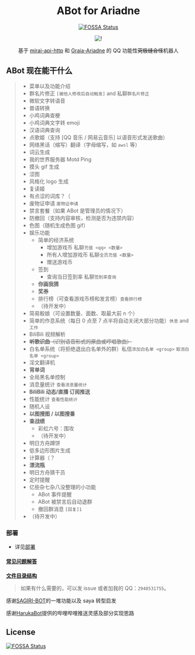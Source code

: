 <div align="center">

# ABot for Ariadne

[![FOSSA Status](https://app.fossa.com/api/projects/git%2Bgithub.com%2Fdjkcyl%2FABot-Graia.svg?type=shield)](https://app.fossa.com/projects/git%2Bgithub.com%2Fdjkcyl%2FABot-Graia?ref=badge_shield)

![!](https://count.getloli.com/get/@ABot-Graia?theme=rule34)

基于 [mirai-api-http](../../../../project-mirai/mirai-api-http) 和 [Graia-Ariadne](../../../../GraiaProject/Ariadne) 的 QQ 功能性<del>究极缝合怪</del>机器人

</div>


## ABot 现在能干什么

> - 菜单以及功能介绍
> - 群名片修正 `[被他人修改后自动触发]` and 私聊`群名片修正`
> - 微软文字转语音
> - 兽语转换
> - 小鸡词典查梗
> - 小鸡词典文字转 emoji
> - 汉语词典查询
> - 点歌姬（支持 \[QQ 音乐 / 网易云音乐\] 以语音形式发送歌曲）
> - 网络黑话（缩写）翻译（字母缩写，如 `awsl` 等）
> - 词云生成
> - 我的世界服务器 Motd Ping
> - 摸头 gif 生成
> - 涩图
> - 风格化 logo 生成
> - 复读姬
> - 有点涩的词库？（
> - 废物证申请 `废物证申请`
> - 禁言套餐（如果 ABot 是管理员的情况下）
> - 防撤回（支持内容审核，检测是否为违禁内容）
> - 色图（随机生成色图 gif）
> - 娱乐功能
>   - 简单的经济系统
>     - 增加游戏币 私聊`充值 <qq> <数量>`
>     - 所有人增加游戏币 私聊`全员充值 <数量>`
>     - 赠送游戏币
>   - 签到
>     - 查询当日签到率 私聊`签到率查询`
>   - **你画我猜**
>   - **奖券**
>   - 排行榜（可查看游戏币榜和发言榜）`查看排行榜`
>   - （待开发中）
> - 简易骰娘（可设置数量、面数、取最大前 n 个）
> - 简单的作息系统（每日 0 点至 7 点半将自动关闭大部分功能）`休息` and `工作`
> - BiliBili 视频解析
> - ~~**听歌识曲**（识别语音形式的原曲或哼唱歌曲）~~
> - 白名单系统（将拒绝退出白名单外的群）私信`添加白名单 <group>` `取消白名单 <group>`
> - 淫文翻译机
> - **背单词**
> - 全局黑名单控制
> - 消息量统计 `查看消息量统计`
> - **BiliBili 动态/直播 订阅推送**
> - 性能统计 `查看性能统计`
> - 随机人设
> - **以图搜图 / 以图搜番**
> - **查战绩**
>   - 彩虹六号：围攻
>   - （待开发中）
> - 明日方舟蹲饼
> - 低多边形图片生成
> - 计算器（？
> - **漂流瓶**
> - 明日方舟猜干员
> - 定时提醒
> - 亿些杂七杂八没整理的小功能
>   - ABot 事件提醒
>   - ABot 被禁言后自动退群
>   - 撤回群消息 `[回复]1`
> - （待开发中）

### 部署

- 详见[部署](_docs/deploy.md)

####

[**常见问题解答**](_docs/FAQ.md)

####

[**文件目录结构**](_docs/FILES.md)

> 如果有什么需要的，可以发 issue 或者加我的 QQ：`2948531755`。

感谢[SAGIRI-BOT](../../../../SAGIRI-kawaii/sagiri-bot)的一堆功能以及 saya 转型启发

感谢[HarukaBot](../../../../SK-415/HarukaBot)提供的哔哩哔哩推送灵感及部分实现思路

## License

[![FOSSA Status](https://app.fossa.com/api/projects/git%2Bgithub.com%2Fdjkcyl%2FABot-Graia.svg?type=large)](https://app.fossa.com/projects/git%2Bgithub.com%2Fdjkcyl%2FABot-Graia?ref=badge_large)
